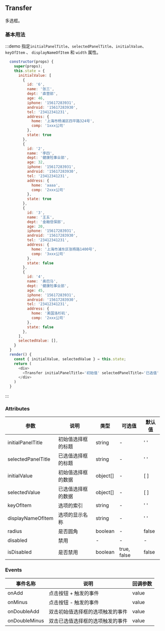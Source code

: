 ## Transfer 
多选框。

### 基本用法

:::demo 指定`initialPanelTitle`、`selectedPanelTitle`、`initialValue`、`keyOfItem` 、 `displayNameOfItem` 和 `width` 属性。

```js
  constructor(props) {
    super(props);
    this.state = {
      initialValue: [
        {
          id: '6',
          name: '张三',
          dept: '直营部',
          age: 46,
          iphone: '15617283931',
          android: '15617283930',
          tel: '23412341231',
          address: {
            home: '上海市杨浦区四平路324号',
            comp: '1xxx公司'
          },
          state: true
        },
        {
          id: '2',
          name: '李四',
          dept: '健康险事业部',
          age: 32,
          iphone: '15617283931',
          android: '15617283930',
          tel: '23412341231',
          address: {
            home: 'aaaa',
            comp: '2xxx公司'
          },
          state: true
        },
        {
          id: '3',
          name: '王五',
          dept: '金融信保部',
          age: 20,
          iphone: '15617283931',
          android: '15617283930',
          tel: '23412341231',
          address: {
            home: '上海市浦东区张杨路1400号',
            comp: '3xxx公司'
          },
          state: false
        },
        {
          id: '4',
          name: '奥巴马',
          dept: '健康险事业部',
          age: 45,
          iphone: '15617283931',
          android: '15617283930',
          tel: '23412341231',
          address: {
            home: '美国洛杉矶',
            comp: '2xxx公司'
          },
          state: false
        },
      ],
      selectedValue: [],
    }
  }
  render() {
    const { initialValue, selectedValue } = this.state;
    return (
      <div>
        <Transfer initialPanelTitle='初始值' selectedPanelTitle='已选值' radius initialValue={initialValue}  selectedValue={selectedValue} keyOfItem='id' displayNameOfItem='name' width={500} onAdd={(value)=>{this.setState({selectedValue: value});}}/>
      </div>
    )
  }
```
:::

### Attributes
| 参数                | 说明              | 类型          | 可选值          | 默认值   | 
|------------------  |-----------------  |----------    |-------------   |-------- |
| initialPanelTitle  |  初始值选择框的标题  | string       |    -           |    ' '   |
| selectedPanelTitle |  已选值选择框的标题  | string       |    -           |    ' '   |
| initialValue       |  初始值选择框的数据  | object[]     |    -           |    [ ]   |
| selectedValue      |  已选值选择框的数据  | object[]     |    -           |    [ ]   |
| keyOfItem          |  选项的索引        | string        |   -            |    ' '   |
| displayNameOfItem  |  选项的显示名称     | string        |   -            |    ' '   |
| radius             |  是否圆角          | boolean       |   -            |   false |
| disabled  | 禁用    | -   | -  | -   |
| isDisabled  | 是否禁用    | boolean   | true, false   | false   |


### Events
| 事件名称 | 说明 | 回调参数 |
|---------- |-------- |---------- |
| onAdd | 点击按钮 + 触发的事件 |  value |
| onMinus | 点击按钮 - 触发的事件 |  value |
| onDoubleAdd | 双击初始值选择框的选项触发的事件 |  value |
| onDoubleMinus | 双击已选值选择框的选项触发的事件 |  value |
